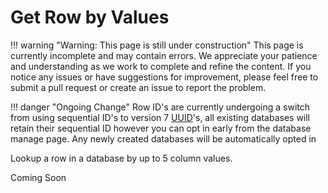 # Get Row by Values

!!! warning "Warning: This page is still under construction"
    This page is currently incomplete and may contain errors. We appreciate your patience and understanding as we work to complete and refine the content. If you notice any issues or have suggestions for improvement, please feel free to submit a pull request or create an issue to report the problem.


!!! danger "Ongoing Change"
    Row ID's are currently undergoing a switch from using sequential ID's to version 7 [UUID](/inventor-reference/types/string/uuid/)'s, all existing databases will retain their sequential ID however you can opt in early from the database manage page. Any newly created databases will be automatically opted in

Lookup a row in a database by up to 5 column values.

Coming Soon